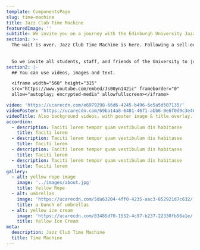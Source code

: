 ```yaml
---
template: ComponentsPage
slug: time-machine
title: Jazz Club Time Machine
featuredImage: ''
subtitle: We invite you on a journey with the Edinburgh University Jazz Orchestra.
section1: >-
  The wait is over. Jazz Club Time Machine is here. Following a sell-out performance in January, we invite you on a journey with the Edinburgh University Jazz Orchestra as we travel through the decades, performing an eclectic array of the most timeless big band pieces, jazz standards and sing-along bangers! Swing from the 1920s, through the golden years of jazz and into 1950s classics. Get some Saturday night fever as we groove in the 1970s and boogie in the 1980s. As we step into the new millennium, finish the night off with contemporary jazz and popular tunes with a twist.
  
  
  So we invite all students, staff, and friends of the University to join us for one last time this semester for a great night of dancing, singing, and most of all, some incredible jazz!
section2: |-
  ## You can use videos, images and text.

  <iframe width="560" height="315"
  src="https://www.youtube.com/embed/Js00yn142ic" frameborder="0"
  allow="autoplay; encrypted-media" allowfullscreen></iframe>

video: 'https://ucarecdn.com/e6979298-66d6-4245-b496-6e5a5d507135/'
videoPoster: 'https://ucarecdn.com/69ba14a8-6481-4671-abb6-0e6f0d9c3e46/'
videoTitle: Also background videos, with poster image & title overlay.
accordion:
  - description: Taciti lorem tempor quam vestibulum dis habitasse
    title: Taciti lorem
  - description: Taciti lorem tempor quam vestibulum dis habitasse
    title: Taciti lorem
  - description: Taciti lorem tempor quam vestibulum dis habitasse
    title: Taciti lorem
  - description: Taciti lorem tempor quam vestibulum dis habitasse
    title: Taciti lorem
gallery:
  - alt: yellow rope image
    image: '../images/about.jpg'
    title: Yellow Rope
  - alt: umbrellas
    image: 'https://ucarecdn.com/5da63204-4ff0-4235-aac3-852921d7c632/'
    title: a bunch of umbrellas
  - alt: yellow ice cream
    image: 'https://ucarecdn.com/83485d70-1552-4c97-b237-22330fb56a1e/'
    title: Yellow Ice Cream
meta:
  description: Jazz Club Time Machine
  title: Time Machine
---
```

